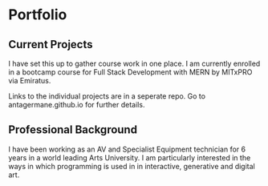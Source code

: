# Portfolio
## Current Projects
I have set this up to gather course work in one place. I am currently enrolled in a bootcamp course for Full Stack Development with MERN by MITxPRO via Emiratus.

Links to the individual projects are in a seperate repo.
Go to antagermane.github.io for further details.

## Professional Background
I have been working as an AV and Specialist Equipment technician for 6 years in a world leading Arts University. I am particularly interested in the ways in which programming is used in in interactive, generative and digital art.
